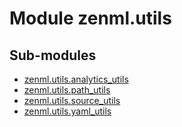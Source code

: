 Module zenml.utils
==================

Sub-modules
-----------
* [zenml.utils.analytics_utils](/reference/zenml/utils/analytics_utils.md)  
* [zenml.utils.path_utils](/reference/zenml/utils/path_utils.md)  
* [zenml.utils.source_utils](/reference/zenml/utils/source_utils.md)  
* [zenml.utils.yaml_utils](/reference/zenml/utils/yaml_utils.md)  
